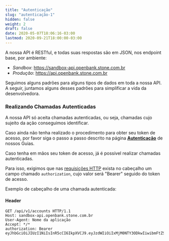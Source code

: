 ```yaml
---
title: "Autenticação"
slug: "autenticação-1"
hidden: false
weight: 2
draft: false
date: 2020-05-07T18:06:16-03:00
lastmod: 2020-09-21T18:00:00-03:00
---
```

A nossa API é RESTful, e todas suas respostas são em JSON, nos endpoint base, por ambiente:

- _Sandbox_: https://sandbox-api.openbank.stone.com.br
- _Produção_: https://api.openbank.stone.com.br

Seguimos alguns padrões para alguns tipos de dados em toda a nossa API.
A seguir, juntamos alguns desses padrões para simplificar a vida da desenvolvedora.

### Realizando Chamadas Autenticadas

A nossa API só aceita chamadas autenticadas, ou seja, chamadas cujo sujeito da ação conseguimos identificar.

Caso ainda não tenha realizado o procedimento para obter seu token de acesso, por favor siga o passo a passo descrito na página **[Autenticação](/docs/guias/integracao/autenticacao/)** de nossos Guias.

Caso tenha em mãos seu token de acesso, já é possível realizar chamadas autenticadas.

Para isso, exigimos que nas [requisições HTTP](https://developer.mozilla.org/pt-BR/docs/Web/HTTP/Methods) exista no cabeçalho um campo chamado `authorization`, cujo valor será "Bearer" seguido do token de acesso.

Exemplo de cabeçalho de uma chamada autenticada:

#### Header

```
GET /api/v1/accounts HTTP/1.1
Host: sandbox-api.openbank.stone.com.br
User-Agent: Nome da aplicação
Accept: */*
authorization: Bearer eyJhbGciOiJIUzI1NiIsInR5cCI6IkpXVCJ9.eyJzdWIiOiIxMjM0NTY3ODkwIiwibmFtZSI6IkpvaG4gRG9lIiwiaWF0IjoxNTE2MjM5MDIyfQ.SflKxwRJSMeKKF2QT4fwpMeJf36POk6yJV_adQssw5c
```
